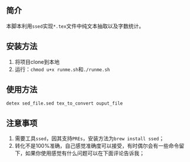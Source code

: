 ## 简介
本脚本利用`ssed`实现`*.tex`文件中纯文本抽取以及字数统计。

## 安装方法
1. 将项目clone到本地
2. 运行：`chmod u+x runme.sh`和`./runme.sh`

## 使用方法
`detex sed_file.sed tex_to_convert ouput_file`

## 注意事项
1. 需要工具`ssed`，因其支持`PREs`，安装方法为`brew install ssed`；
2. 转化不是100%准确，自己感觉准确度可以接受，有时偶尔会有一些命令留下，如果你使用感觉有什么问题可以在下面评论告诉我；